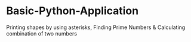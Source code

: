 # Basic-Python-Application
Printing shapes by using asterisks, Finding Prime Numbers &amp; Calculating combination of two numbers
